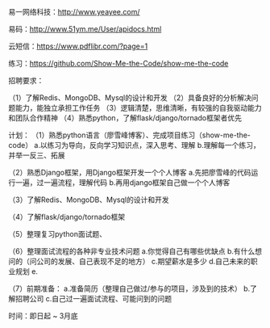 易一网络科技：http://www.yeayee.com/

易码：http://www.51ym.me/User/apidocs.html

云短信：https://www.pdflibr.com/?page=1

练习：https://github.com/Show-Me-the-Code/show-me-the-code

招聘要求：

（1）了解Redis、MongoDB、Mysql的设计和开发
（2）具备良好的分析解决问题能力，能独立承担工作任务
（3）逻辑清楚，思维清晰，有较强的自我驱动能力和团队合作精神
（4）熟悉python，了解flask/django/tornado框架者优先


计划：
（1）熟悉python语言（廖雪峰博客）、完成项目练习（show-me-the-code）
	a.以练习为导向，反向学习知识点，深入思考、理解
	b.理解每一个练习，并举一反三、拓展

（2）熟悉Django框架，用Django框架开发一个个人博客
	a.先把廖雪峰的代码运行一遍，过一遍流程，理解代码
	b.再用django框架自己做一个个人博客

（3）了解Redis、MongoDB、Mysql的设计和开发

（4）了解flask/django/tornado框架

（5）整理复习python面试题、

（6）整理面试流程的各种非专业技术问题
	a.你觉得自己有哪些优缺点
	b.有什么想问的（问公司的发展、自己表现不足的地方）
	c.期望薪水是多少
	d.自己未来的职业规划
	e.

（7）前期准备：
    a.准备简历（整理自己做过/参与的项目，涉及到的技术）
    b.了解招聘公司
    c.自己过一遍面试流程、可能问到的问题


时间：即日起 ~ 3月底